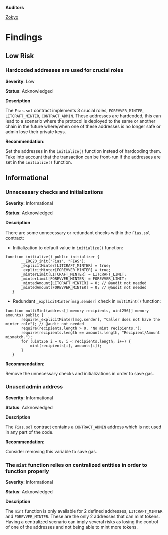 **Auditors**

[Zokyo](https://x.com/zokyo_io)

# Findings

## Low Risk

### Hardcoded addresses are used for crucial roles

**Severity**: Low	

**Status**: Acknowledged

**Description**

The `Fias.sol` contract implements 3 crucial roles, `FOREVVER_MINTER`, `LITCRAFT_MINTER`, `CONTRACT_ADMIN`. These addresses are hardcoded, this can lead to a scenario where the protocol is deployed to the same or another chain in the future where/when one of these addresses is no longer safe or admin lose their private keys.

**Recommendation**:

Set the addresses in the `initialize()` function instead of hardcoding them. Take into account that the transaction can be front-run if the addresses are set in the `initialize()` function.

## Informational

### Unnecessary checks and initializations

**Severity**: Informational	

**Status**: Acknowledged

**Description**

There are some unnecessary or redundant checks within the `Fias.sol` contract:

- Initialization to default value in `initialize()` function:
```solidity
function initialize() public initializer { 
       __ERC20_init("Fias", "FIAS");
       _explicitMinter[LITCRAFT_MINTER] = true;
       _explicitMinter[FOREVVER_MINTER] = true;
       _minterLimit[LITCRAFT_MINTER] = LITCRAFT_LIMIT;
       _minterLimit[FOREVVER_MINTER] = FOREVVER_LIMIT;
       _mintedAmount[LITCRAFT_MINTER] = 0; // @audit not needed
       _mintedAmount[FOREVVER_MINTER] = 0; // @audit not needed
   }
```

- Redundant `_explicitMinter[msg.sender]` check in `multiMint()` function:
```solidity
function multiMint(address[] memory recipients, uint256[] memory amounts) public {
       require(_explicitMinter[msg.sender], "Caller does not have the minter role"); // @audit not needed 
       require(recipients.length > 0, "No mint recipients.");
       require(recipients.length == amounts.length, "Recipient/Amount mismatch.");
       for (uint256 i = 0; i < recipients.length; i++) {
           mint(recipients[i], amounts[i]);
       }
   }

```


**Recommendation**:

Remove the unnecessary checks and initializations in order to save gas.

### Unused admin address

**Severity**: Informational	

**Status**: Acknowledged

**Description**

The `Fias.sol` contract contains a `CONTRACT_ADMIN` address which is not used in any part of the code.

**Recommendation**:

Consider removing this variable to save gas.

### The `mint` function relies on centralized entities in order to function properly

**Severity**: Informational	

**Status**: Acknowledged

**Description**

The `mint` function is only available for 2 defined addresses, `LITCRAFT_MINTER` and `FOREVVER_MINTER`. These are the only 2 addresses that can mint tokens. Having a centralized scenario can imply several risks as losing the control of one of the addresses and not being able to mint more tokens.
